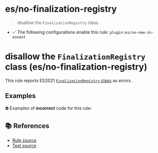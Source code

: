 # es/no-finalization-registry
> disallow the `FinalizationRegistry` class

- ✅ The following configurations enable this rule: `plugin:es/no-new-in-esnext`

# disallow the `FinalizationRegistry` class (es/no-finalization-registry)

This rule reports ES2021 [`FinalizationRegistry` class](https://github.com/tc39/proposal-weakrefs) as errors.

## Examples

⛔ Examples of **incorrect** code for this rule:

<eslint-playground type="bad" code="/*eslint es/no-finalization-registry: error */
const registry = new FinalizationRegistry(foo =&gt; {
  // ...
})
" />

## 📚 References

- [Rule source](https://github.com/mysticatea/eslint-plugin-es/blob/v3.0.1/lib/rules/no-finalization-registry.js)
- [Test source](https://github.com/mysticatea/eslint-plugin-es/blob/v3.0.1/tests/lib/rules/no-finalization-registry.js)
